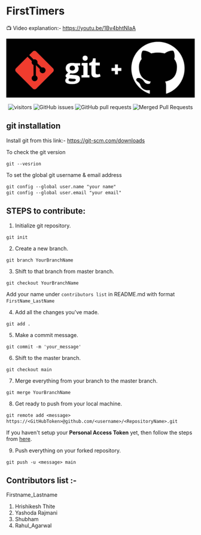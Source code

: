 # FirstTimers
📺 Video explanation:- https://youtu.be/1Bv4bhtNIaA

<img src="https://github.com/AkhileshThite/Portfolio/blob/main/Logos/git-github.jpg"></img>

<div align="center">
  <img src="https://visitor-badge.glitch.me/badge?page_id=CuriousGrids.FirstTimers" alt="visitors" />
  <img src="https://img.shields.io/github/issues/CuriousGrids/FirstTimers" alt="GitHub issues" />
  <img src="https://img.shields.io/github/issues-pr/CuriousGrids/FirstTimers" alt="GitHub pull requests" />
  <img src="https://img.shields.io/github/issues-search/CuriousGrids/FirstTimers?label=merged%20PRs&query=is%3Apr+is%3Aclosed+is%3Amerged&color=purple" alt="Merged Pull Requests" />
</div>


## git installation
Install git from this link:- https://git-scm.com/downloads

To check the git version
```
git --vesrion
```
To set the global git username & email address
```
git config --global user.name "your name"
git config --global user.email "your email"
```

## STEPS to contribute:
1. Initialize git repository.
```
git init
```
2. Create a new branch.
```
git branch YourBranchName
```
3. Shift to that branch from master branch.
```
git checkout YourBranchName
```
Add your name under ```contributors list``` in README.md with format ```FirstName_LastName```

4. Add all the changes you've made.
```
git add .
```
5. Make a commit message.
```
git commit -m 'your_message'
```
6. Shift to the master branch.
```
git checkout main
```
7. Merge everything from your branch to the master branch.
```
git merge YourBranchName
```
8. Get ready to push from your local machine.
```
git remote add <message> https://<GitHubToken>@github.com/<username>/<RepositoryName>.git
```
If you haven't setup your **Personal Access Token** yet, then follow the steps from [here](https://docs.github.com/en/github/authenticating-to-github/keeping-your-account-and-data-secure/creating-a-personal-access-token).

9. Push everything on your forked repository.
```
git push -u <message> main
```

## Contributors list :-
Firstname_Lastname
1. Hrishikesh Thite
2. Yashoda Rajmani
3. Shubham
4. Rahul_Agarwal
